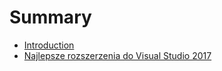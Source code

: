 # Summary

* [Introduction](README.md)
* [Najlepsze rozszerzenia do Visual Studio 2017](najlepsze-rozszerzenia-do-visual-studio-2017.md)

